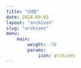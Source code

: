 ```yaml
---
title: "归档"
date: 2024-09-03
layout: "archives"
slug: "archives"
menu:
    main:
        weight: -70
        params: 
            icon: archives
---
```

